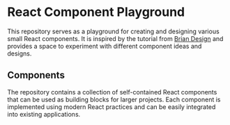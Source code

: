 # React Component Playground
This repository serves as a playground for creating and designing various small React components. It is inspired by the tutorial from [Brian Design](https://www.youtube.com/@briandesign) and provides a space to experiment with different component ideas and designs.

## Components
The repository contains a collection of self-contained React components that can be used as building blocks for larger projects. Each component is implemented using modern React practices and can be easily integrated into existing applications.
